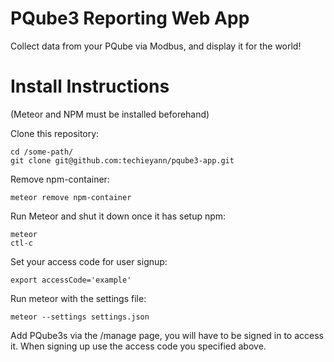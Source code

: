# PQube3 Reporting Web App

Collect data from your PQube via Modbus, and display it for the world!

# Install Instructions

(Meteor and NPM must be installed beforehand)

Clone this repository:
```
cd /some-path/
git clone git@github.com:techieyann/pqube3-app.git
```

Remove npm-container:
```
meteor remove npm-container
```

Run Meteor and shut it down once it has setup npm:
```
meteor
ctl-c
```

Set your access code for user signup: 
```
export accessCode='example'
```

Run meteor with the settings file:
```
meteor --settings settings.json
```

Add PQube3s via the /manage page, you will have to be signed in to access it.
When signing up use the access code you specified above.

